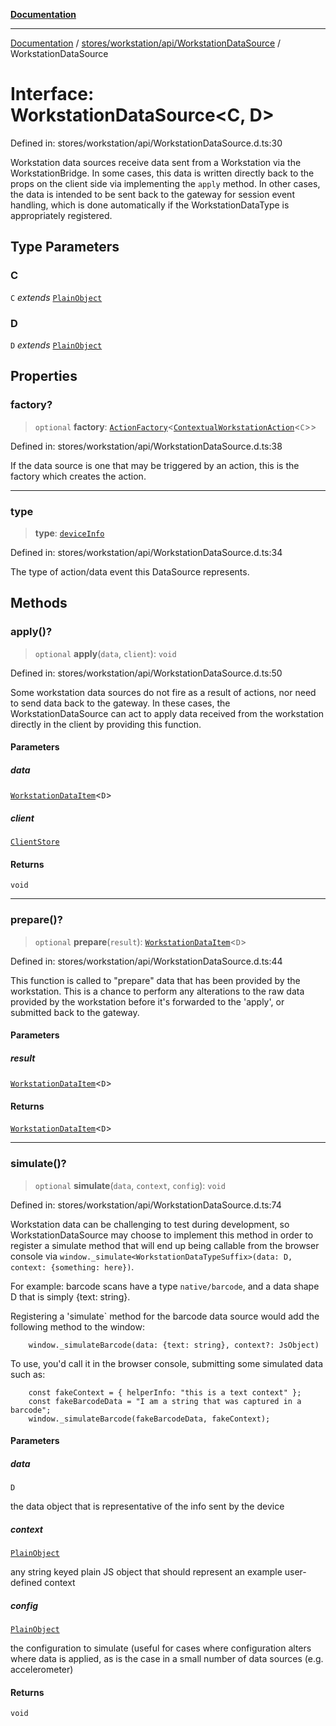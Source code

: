 [**Documentation**](../../../../../index.md)

***

[Documentation](../../../../../index.md) / [stores/workstation/api/WorkstationDataSource](../index.md) / WorkstationDataSource

# Interface: WorkstationDataSource\<C, D\>

Defined in: stores/workstation/api/WorkstationDataSource.d.ts:30

Workstation data sources receive data sent from a Workstation via the WorkstationBridge. In some cases, this data is
written directly back to the props on the client side via implementing the `apply` method.  In other cases, the data
is intended to be sent back to the gateway for session event handling, which is done automatically if the
WorkstationDataType is appropriately registered.

## Type Parameters

### C

`C` *extends* [`PlainObject`](../../../../../perspective-client/type-aliases/PlainObject.md)

### D

`D` *extends* [`PlainObject`](../../../../../perspective-client/type-aliases/PlainObject.md)

## Properties

### factory?

> `optional` **factory**: [`ActionFactory`](../../../../../api/action/ActionRegistry/interfaces/ActionFactory.md)\<[`ContextualWorkstationAction`](../../WorkstationAction/interfaces/ContextualWorkstationAction.md)\<`C`\>\>

Defined in: stores/workstation/api/WorkstationDataSource.d.ts:38

If the data source is one that may be triggered by an action, this is the factory which creates the action.

***

### type

> **type**: [`deviceInfo`](../../WorkstationDataType/enumerations/WorkstationDataType.md#deviceinfo)

Defined in: stores/workstation/api/WorkstationDataSource.d.ts:34

The type of action/data event this DataSource represents.

## Methods

### apply()?

> `optional` **apply**(`data`, `client`): `void`

Defined in: stores/workstation/api/WorkstationDataSource.d.ts:50

Some workstation data sources do not fire as a result of actions, nor need to send data back to the gateway.
In these cases, the WorkstationDataSource can act to apply data received from the  workstation directly in the
client by providing this function.

#### Parameters

##### data

[`WorkstationDataItem`](WorkstationDataItem.md)\<`D`\>

##### client

[`ClientStore`](../../../../ClientStore/classes/ClientStore.md)

#### Returns

`void`

***

### prepare()?

> `optional` **prepare**(`result`): [`WorkstationDataItem`](WorkstationDataItem.md)\<`D`\>

Defined in: stores/workstation/api/WorkstationDataSource.d.ts:44

This function is called to "prepare" data that has been provided by the workstation.  This is a chance to
perform any alterations to the raw data provided by the workstation before it's forwarded to the 'apply',
or submitted back to the gateway.

#### Parameters

##### result

[`WorkstationDataItem`](WorkstationDataItem.md)\<`D`\>

#### Returns

[`WorkstationDataItem`](WorkstationDataItem.md)\<`D`\>

***

### simulate()?

> `optional` **simulate**(`data`, `context`, `config`): `void`

Defined in: stores/workstation/api/WorkstationDataSource.d.ts:74

Workstation data can be challenging to test during development, so WorkstationDataSource may choose to implement
this method in order to register a simulate method that will end up being callable from the browser console via
`window._simulate<WorkstationDataTypeSuffix>(data: D, context: {something: here})`.

For example: barcode scans have a type `native/barcode`, and a data shape D that is simply {text: string}.

Registering a 'simulate` method for the barcode data source would add the following method to the window:
```
    window._simulateBarcode(data: {text: string}, context?: JsObject)
```
To use, you'd call it in the browser console, submitting some simulated data such as:
```
    const fakeContext = { helperInfo: "this is a text context" };
    const fakeBarcodeData = "I am a string that was captured in a barcode";
    window._simulateBarcode(fakeBarcodeData, fakeContext);
```

#### Parameters

##### data

`D`

the data object that is representative of the info sent by the device

##### context

[`PlainObject`](../../../../../perspective-client/type-aliases/PlainObject.md)

any string keyed plain JS object that should represent an example user-defined context

##### config

[`PlainObject`](../../../../../perspective-client/type-aliases/PlainObject.md)

the configuration to simulate (useful for cases where configuration alters where data is applied,
as is the case in a small number of data sources (e.g. accelerometer)

#### Returns

`void`

